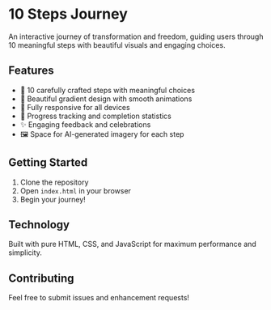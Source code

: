 # 10 Steps Journey

An interactive journey of transformation and freedom, guiding users through 10 meaningful steps with beautiful visuals and engaging choices.

## Features

- 🎯 10 carefully crafted steps with meaningful choices
- 🎨 Beautiful gradient design with smooth animations
- 📱 Fully responsive for all devices
- 🔄 Progress tracking and completion statistics
- ✨ Engaging feedback and celebrations
- 🖼️ Space for AI-generated imagery for each step

## Getting Started

1. Clone the repository
2. Open `index.html` in your browser
3. Begin your journey!

## Technology

Built with pure HTML, CSS, and JavaScript for maximum performance and simplicity.

## Contributing

Feel free to submit issues and enhancement requests! 